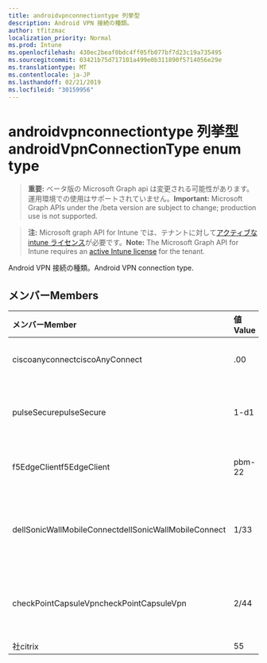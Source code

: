 ```yaml
---
title: androidvpnconnectiontype 列挙型
description: Android VPN 接続の種類。
author: tfitzmac
localization_priority: Normal
ms.prod: Intune
ms.openlocfilehash: 430ec2beaf0bdc4ff05fb077bf7d23c19a735495
ms.sourcegitcommit: 03421b75d717101a499e0b311890f5714056e29e
ms.translationtype: MT
ms.contentlocale: ja-JP
ms.lasthandoff: 02/21/2019
ms.locfileid: "30159956"
---
```

# <a name="androidvpnconnectiontype-enum-type"></a><span data-ttu-id="72fe1-103">androidvpnconnectiontype 列挙型</span><span class="sxs-lookup"><span data-stu-id="72fe1-103">androidVpnConnectionType enum type</span></span>

> <span data-ttu-id="72fe1-104">**重要:** ベータ版の Microsoft Graph api は変更される可能性があります。運用環境での使用はサポートされていません。</span><span class="sxs-lookup"><span data-stu-id="72fe1-104">**Important:** Microsoft Graph APIs under the /beta version are subject to change; production use is not supported.</span></span>

> <span data-ttu-id="72fe1-105">**注:** Microsoft graph API for Intune では、テナントに対して[アクティブな intune ライセンス](https://go.microsoft.com/fwlink/?linkid=839381)が必要です。</span><span class="sxs-lookup"><span data-stu-id="72fe1-105">**Note:** The Microsoft Graph API for Intune requires an [active Intune license](https://go.microsoft.com/fwlink/?linkid=839381) for the tenant.</span></span>

<span data-ttu-id="72fe1-106">Android VPN 接続の種類。</span><span class="sxs-lookup"><span data-stu-id="72fe1-106">Android VPN connection type.</span></span>

## <a name="members"></a><span data-ttu-id="72fe1-107">メンバー</span><span class="sxs-lookup"><span data-stu-id="72fe1-107">Members</span></span>
|<span data-ttu-id="72fe1-108">メンバー</span><span class="sxs-lookup"><span data-stu-id="72fe1-108">Member</span></span>|<span data-ttu-id="72fe1-109">値</span><span class="sxs-lookup"><span data-stu-id="72fe1-109">Value</span></span>|<span data-ttu-id="72fe1-110">説明</span><span class="sxs-lookup"><span data-stu-id="72fe1-110">Description</span></span>|
|:---|:---|:---|
|<span data-ttu-id="72fe1-111">ciscoanyconnect</span><span class="sxs-lookup"><span data-stu-id="72fe1-111">ciscoAnyConnect</span></span>|<span data-ttu-id="72fe1-112">.0</span><span class="sxs-lookup"><span data-stu-id="72fe1-112">0</span></span>|<span data-ttu-id="72fe1-113">Cisco anyconnect。</span><span class="sxs-lookup"><span data-stu-id="72fe1-113">Cisco AnyConnect.</span></span>|
|<span data-ttu-id="72fe1-114">pulseSecure</span><span class="sxs-lookup"><span data-stu-id="72fe1-114">pulseSecure</span></span>|<span data-ttu-id="72fe1-115">1-d</span><span class="sxs-lookup"><span data-stu-id="72fe1-115">1</span></span>|<span data-ttu-id="72fe1-116">パルスがセキュリティで保護されています。</span><span class="sxs-lookup"><span data-stu-id="72fe1-116">Pulse Secure.</span></span>|
|<span data-ttu-id="72fe1-117">f5EdgeClient</span><span class="sxs-lookup"><span data-stu-id="72fe1-117">f5EdgeClient</span></span>|<span data-ttu-id="72fe1-118">pbm-2</span><span class="sxs-lookup"><span data-stu-id="72fe1-118">2</span></span>|<span data-ttu-id="72fe1-119">F5 キーを押したエッジクライアント。</span><span class="sxs-lookup"><span data-stu-id="72fe1-119">F5 Edge Client.</span></span>|
|<span data-ttu-id="72fe1-120">dellSonicWallMobileConnect</span><span class="sxs-lookup"><span data-stu-id="72fe1-120">dellSonicWallMobileConnect</span></span>|<span data-ttu-id="72fe1-121">1/3</span><span class="sxs-lookup"><span data-stu-id="72fe1-121">3</span></span>|<span data-ttu-id="72fe1-122">Dell SonicWALL モバイル接続。</span><span class="sxs-lookup"><span data-stu-id="72fe1-122">Dell SonicWALL Mobile Connection.</span></span>|
|<span data-ttu-id="72fe1-123">checkPointCapsuleVpn</span><span class="sxs-lookup"><span data-stu-id="72fe1-123">checkPointCapsuleVpn</span></span>|<span data-ttu-id="72fe1-124">2/4</span><span class="sxs-lookup"><span data-stu-id="72fe1-124">4</span></span>|<span data-ttu-id="72fe1-125">[カプセル接続] VPN をチェックします。</span><span class="sxs-lookup"><span data-stu-id="72fe1-125">Check Point Capsule VPN.</span></span>|
|<span data-ttu-id="72fe1-126">社</span><span class="sxs-lookup"><span data-stu-id="72fe1-126">citrix</span></span>|<span data-ttu-id="72fe1-127">5</span><span class="sxs-lookup"><span data-stu-id="72fe1-127">5</span></span>|<span data-ttu-id="72fe1-128">社</span><span class="sxs-lookup"><span data-stu-id="72fe1-128">Citrix</span></span>|




